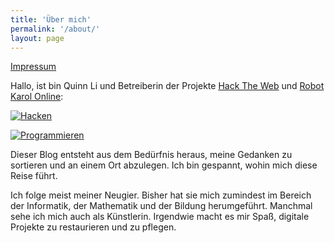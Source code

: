 ```yaml
---
title: 'Über mich'
permalink: '/about/'
layout: page
---
```


[Impressum](https://hack.arrrg.de/contact)

Hallo, ist bin Quinn Li und Betreiberin der Projekte [Hack The Web](https://hack.arrrg.de/) und [Robot Karol Online](https://karol.arrrg.de/):

[![Hacken](https://blog.arrrg.de/assets/hacktheweb.png)](https://hack.arrrg.de/)

[![Programmieren](https://blog.arrrg.de/assets/karol.png)](https://karol.arrrg.de/)

Dieser Blog entsteht aus dem Bedürfnis heraus, meine Gedanken zu sortieren und an einem Ort abzulegen. Ich bin gespannt, wohin mich diese Reise führt.

Ich folge meist meiner Neugier. Bisher hat sie mich zumindest im Bereich der Informatik, der Mathematik und der Bildung herumgeführt. Manchmal sehe ich mich auch als Künstlerin. Irgendwie macht es mir Spaß, digitale Projekte zu restaurieren und zu pflegen.
